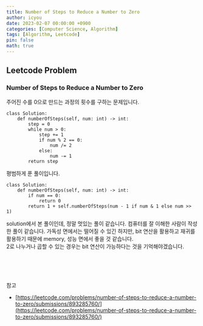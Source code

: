 ```yaml
---
title: Number of Steps to Reduce a Number to Zero
author: icyou
date: 2023-02-07 00:00:00 +0900
categories: [Computer Science, Algorithm]
tags: [Algorithm, Leetcode]
pin: false
math: true
---
```


## Leetcode Problem

### Number of Steps to Reduce a Number to Zero
주어진 수를 0으로 만드는 과정의 횟수를 구하는 문제입니다.

```
class Solution:
    def numberOfSteps(self, num: int) -> int:
        step = 0
        while num > 0:
            step += 1
            if num % 2 == 0:
                num /= 2
            else:
                num -= 1
        return step
```
평범하게 푼 풀이입니다.

```
class Solution:
    def numberOfSteps(self, num: int) -> int:
        if num == 0:
            return 0
        return 1 + self.numberOfSteps(num - 1 if num & 1 else num >> 1)
```
solution에서 본 풀이인데, 정말 멋있는 풀이 같습니다. 컴퓨터를 잘 이해한 사람이 작성한 풀이 같습니다. 가독성 면에서는 떨어질 수 있긴 하지만, bit 연산을 활용하고 재귀를 활용하기 때문에 memory, 성능 면에서 좋을 것 같습니다.   
2로 나누거나 곱할 수 있는 경우는 bit 연산이 가능하다는 것을 기억해야겠습니다.  

<br/><br/><br/><br/>
참고 
- [https://leetcode.com/problems/number-of-steps-to-reduce-a-number-to-zero/submissions/893285760/](https://leetcode.com/problems/number-of-steps-to-reduce-a-number-to-zero/submissions/893285760/)